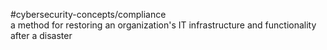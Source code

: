 #cybersecurity-concepts/compliance  
a method for restoring an organization's IT infrastructure and functionality after a disaster